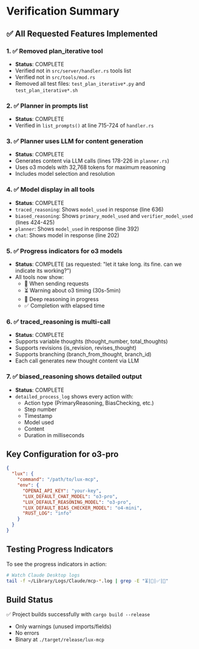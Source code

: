 # Verification Summary

## ✅ All Requested Features Implemented

### 1. ✅ Removed plan_iterative tool
- **Status**: COMPLETE
- Verified not in `src/server/handler.rs` tools list
- Verified not in `src/tools/mod.rs`
- Removed all test files: `test_plan_iterative*.py` and `test_plan_iterative*.sh`

### 2. ✅ Planner in prompts list
- **Status**: COMPLETE
- Verified in `list_prompts()` at line 715-724 of `handler.rs`

### 3. ✅ Planner uses LLM for content generation
- **Status**: COMPLETE
- Generates content via LLM calls (lines 178-226 in `planner.rs`)
- Uses o3 models with 32,768 tokens for maximum reasoning
- Includes model selection and resolution

### 4. ✅ Model display in all tools
- **Status**: COMPLETE
- `traced_reasoning`: Shows `model_used` in response (line 636)
- `biased_reasoning`: Shows `primary_model_used` and `verifier_model_used` (lines 424-425)
- `planner`: Shows `model_used` in response (line 392)
- `chat`: Shows model in response (line 202)

### 5. ✅ Progress indicators for o3 models
- **Status**: COMPLETE (as requested: "let it take long. its fine. can we indicate its working?")
- All tools now show:
  - 🚀 When sending requests
  - ⏳ Warning about o3 timing (30s-5min)
  - 💭 Deep reasoning in progress
  - ✅ Completion with elapsed time

### 6. ✅ traced_reasoning is multi-call
- **Status**: COMPLETE
- Supports variable thoughts (thought_number, total_thoughts)
- Supports revisions (is_revision, revises_thought)
- Supports branching (branch_from_thought, branch_id)
- Each call generates new thought content via LLM

### 7. ✅ biased_reasoning shows detailed output
- **Status**: COMPLETE
- `detailed_process_log` shows every action with:
  - Action type (PrimaryReasoning, BiasChecking, etc.)
  - Step number
  - Timestamp
  - Model used
  - Content
  - Duration in milliseconds

## Key Configuration for o3-pro

```json
{
  "lux": {
    "command": "/path/to/lux-mcp",
    "env": {
      "OPENAI_API_KEY": "your-key",
      "LUX_DEFAULT_CHAT_MODEL": "o3-pro",
      "LUX_DEFAULT_REASONING_MODEL": "o3-pro",
      "LUX_DEFAULT_BIAS_CHECKER_MODEL": "o4-mini",
      "RUST_LOG": "info"
    }
  }
}
```

## Testing Progress Indicators

To see the progress indicators in action:

```bash
# Watch Claude Desktop logs
tail -f ~/Library/Logs/Claude/mcp-*.log | grep -E "⏳|🚀|✅|💭"
```

## Build Status

✅ Project builds successfully with `cargo build --release`
- Only warnings (unused imports/fields)
- No errors
- Binary at `./target/release/lux-mcp`